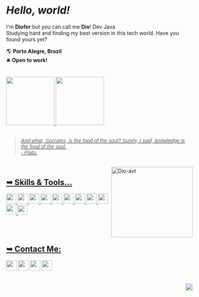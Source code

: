 # <i> Hello, world! </i> </h1>
 I'm **Diofer** but you can call me **Dio**! Dev Java <br> 
Studying hard and finding my best version in this tech world. Have you found yours yet?

<div>
  
  🌎 <b>Porto Alegre, Brazil</b> <br>
  🛎️ <b>Open to work!</b>
  
</div>

  <br>
  
<div>
  <a href="https://github.com/dioferoviedo">
  <img height="130em" src="https://github-readme-stats-sigma-five.vercel.app/api/top-langs?username=dioferoviedo&layout=compact&langs_count=7&theme=dracula"/>
  <img height="130em" src="https://github-readme-stats-sigma-five.vercel.app/api?username=dioferoviedo&show_icons=true&theme=dracula&include_all_commits=true&count_private=true"/>
    
</div>
  
  <br>
  
<div>
  <blockquote><i><font face="Arial">And what, Socrates, is the food of the soul? Surely, I said, knowledge is the food of the soul.<br>
 - Plato.</i></font></blockquote>
</div>
  
  <br>
  
<div> 
  
  <a href="https://github.com/dioferoviedo">
  <img align="right" alt="Dio-avt" src="https://cdn.discordapp.com/attachments/1031919601623244970/1066450160676241470/Picsart_23-01-21_12-31-01-381-removebg.png" width="220" height="190" /> 
    
</div>
   
## <b> ➥ Skills & Tools... </b>
  
  <div>
    <img height="27em" src="https://img.shields.io/badge/Java-ED8B00?style=for-the-badge&logo=java&logoColor=white">
    <img height="27em" src="https://img.shields.io/badge/Spring-6DB33F?style=for-the-badge&logo=spring&logoColor=white">
    <img height="27em" src="https://img.shields.io/badge/Python-3776AB?style=for-the-badge&logo=python&logoColor=white">
    <img height="27em" src="https://img.shields.io/badge/HTML-239120?style=for-the-badge&logo=html5&logoColor=white">
    <img height="27em" src="https://img.shields.io/badge/GitHub-100000?style=for-the-badge&logo=github&logoColor=white">
    <img height="27em" src="https://img.shields.io/badge/GitLab-330F63?style=for-the-badge&logo=gitlab&logoColor=white">
    <img height="27em" src="https://img.shields.io/badge/GIT-E44C30?style=for-the-badge&logo=git&logoColor=white">
    <img height="27em" src="https://img.shields.io/badge/mysql-%2300f.svg?style=for-the-badge&logo=mysql&logoColor=white">
    <img height="27em" src="https://img.shields.io/badge/Eclipse%20IDE-FE7A16.svg?style=for-the-badge&logo=Eclipse&logoColor=white">
    <img height="27em" src="https://img.shields.io/static/v1?style=for-the-badge&message=IntelliJ+IDEA&color=000000&logo=IntelliJ+IDEA&logoColor=FFFFFF&label=">
    <img height="26em" src="https://img.shields.io/badge/Visual%20Studio%20Code-0078d7.svg?style=for-the-badge&logo=visual-studio-code&logoColor=white">
    
  </div>

   <br><br>
  
   ## <b> ➥ Contact Me: </b>
   
<div>
  <a href="https://www.instagram.com/diofer/" target="_blank">
  <img height="28em" src="https://img.shields.io/badge/-Instagram-%23E4405F?style=for-the-badge&logo=instagram&logoColor=white" target="_blank"></a>
  <a href = "mailto:dioferteonilo@gmail.com">
  <img height="28em" src="https://img.shields.io/badge/Gmail-D14836?style=for-the-badge&logo=gmail&logoColor=white" target="_blank"></a>
  <a href="https://www.linkedin.com/in/dioferteonilo/" target="_blank">
  <img height="28em" src="https://img.shields.io/badge/LinkedIn-0077B5?style=for-the-badge&logo=linkedin&logoColor=white" target="_blank"></a> 
  <img height="28em" src="https://img.shields.io/badge/dio≢9617-%235865F2.svg?style=for-the-badge&logo=discord&logoColor=white"
  <br>
  <br>
  
</div>
   <br>
  <p align="right">
  <img height="20em" src ="https://visitcount.itsvg.in/api?id=dioferoviedo&style=plastic=2&color=#3f69b4">
</p>
